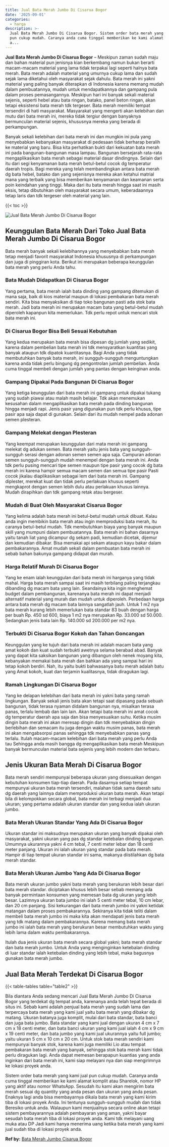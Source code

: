 ```yaml
---
title: Jual Bata Merah Jumbo Di Cisarua Bogor
date: '2025-09-01'
categories:
  - harga
description: >-
  Jual Bata Merah Jumbo Di Cisarua Bogor. Sistem order bata merah yang kami jual
  pun cukup mudah. Caranya anda cuma tinggal memberikan ke kami alamat komplit
  a...
---
```


**Jual Bata Merah Jumbo Di Cisarua Bogor** – Meskipun zaman sudah maju dan bahan material pun jenisnya kian berkembang namun bukan berarti macam-macam material yang lama tidak terpakai lagi seperti halnya bata merah. Bata merah adalah material yang umurnya cukup lama dan sudah sejak lama diketahui oleh masyarakat sejak dahulu. Bata merah ini yakni material yang paling banyak diterapkan di Indonesia karena memang mudah dalam pembuatannya, mudah untuk mendapatkannya dan gampang pula dalam proses pemasangannya. Meskipun hari ini banyak sekali material sejenis, seperti hebel atau bata ringan, batako, panel beton ringan, akan tetapi eksistensi bata merah tdk tergeser. Bata merah memiliki tempat tersendiri di hati masyarakat. Masyarakat yang mengerti akan kelebihan dan mutu dari bata merah ini, mereka tidak tergiur dengan banyaknya bermunculan material sejenis, khususnya mereka yang berada di perkampungan.

Banyak sekali kelebihan dari bata merah ini dan mungkin ini pula yang menyebabkan kebanyakan masyarakat di pedesaan tidak berharap beralih ke material yang baru. Bisa kita perhatikan bukti dari kekuatan bata merah ini pada bangunan-bangunan masa lampau. Bangunan bersejarah rata-rata mengaplikasikan bata merah sebagai material dasar dindingnya. Selain dari itu dari segi kenyamanan bata merah betul-betul cocok dg temperatur daerah tropis. Bagi mereka yang telah membandingkan antara bata merah dg bata hebel, batako dan yang sejenisnya mereka akan ketahui matrial mana yang terbaik yang bisa memberikan kenyamanan dan keamanan serta poin keindahan yang tinggi. Maka dari itu bata merah hingga saat ini masih eksis, tetap dibutuhkan oleh masyarakat secara umum, keberadaannya tetap laris dan tdk tergeser oleh material yang lain.

{{< toc >}}

![Jual Bata Merah Jumbo Di Cisarua Bogor](/images/jual-bata-merah-22.png)

## Keunggulan Bata Merah Dari Toko Jual Bata Merah Jumbo Di Cisarua Bogor

Bata merah banyak sekali kelebihannya yang menyebabkan bata merah tetap menjadi favorit masyarakat Indonesia khususnya di perkampungan dan juga di pinggiran kota. Berikut ini merupakan beberapa keunggulan bata merah yang perlu Anda tahu.

### Bata Mudah Didapatkan Di Cisarua Bogor

Yang pertama, bata merah ialah bata dinding yang gampang ditemukan di mana saja, baik di kios material maupun di lokasi pembakaran bata merah sendiri. Kita bisa menyaksikan di tiap toko bangunan pasti ada stok bata merah. Jadi bata merah ini merupakan macam bata yang betul-betul mudah diperoleh kapanpun kita memerlukan. Tdk perlu repot untuk mencari stok bata merah ini.

### Di Cisarua Bogor Bisa Beli Sesuai Kebutuhan

Yang kedua merupakan bata merah bisa dipesan dg jumlah yang sedikit, karena dalam pembelian bata merah ini tdk mensyaratkan kuantitas yang banyak ataupun tdk dipatok kuantitasnya. Bagi Anda yang tidak membutuhkan banyak bata merah, ini sungguh-sungguh menguntungkan karena anda tidak perlu bingung dg pengontrolan jumlah pembelian. Anda cuma tinggal membeli dengan jumlah yang pantas dengan keinginan anda.

### Gampang Dipakai Pada Bangunan Di Cisarua Bogor

Yang ketiga keunggulan dari bata merah ini gampang untuk dipakai tukang yang sudah piawai atau malah masih belajar. Tdk akan menemukan kesusahan dalam mengaplikasikan bata merah pada dinding bangunan hingga menjadi rapi. Jenis pasir yang digunakan pun tdk perlu khusus, tipe pasir apa saja dapat di gunakan. Selain dari itu mudah nempel pada adonan semen plesteran.

### Gampang Melekat dengan Plesteran

Yang keempat merupakan keunggulan dari mata merah ini gampang melekat dg adukan semen. Bata merah yaitu jenis bata yang sungguh-sungguh serasi dengan adonan semen semen apa saja. Campuran adonan semen sungguh-sungguh mudah menempel dengan bata merah ini. Anda tdk perlu pusing mencari tipe semen maupun tipe pasir yang cocok dg bata merah ini karena hampir semua macam semen dan semua tipe pasir Pasti cocok jikalau diaplikasikan sebagai lem dari bata merah ini. Gampang diplester, merekat kuat dan tidak perlu perlakuan khusus seperti mengkaprot dengan semen lebih dulu atau perlakuan khusus lainnya. Mudah dirapihkan dan tdk gampang retak atau bergeser.

### Mudah di Buat Oleh Masyarakat Cisarua Bogor

Yang kelima adalah bata merah ini betul-betul mudah untuk dibuat. Kalau anda ingin membikin bata merah atau ingin memproduksi bata merah, itu caranya betul-betul mudah. Tdk membutuhkan biaya yang banyak maupun skill yang mumpuni dalam pembuatannya. Bata merah ini bahan dasarnya yaitu tanah liat yang dicampur dg sekam padi, kemudian dicetak, dijemur dan kemudian dibakar. Bisa memakai api sekam ataupun kayu bakar dalam pembakarannya. Amat mudah sekali dalam pembuatan bata merah ini sebab bahan bakunya gampang didapat dan murah.

### Harga Relatif Murah Di Cisarua Bogor

Yang ke enam ialah keunggulan dari bata merah ini harganya yang tidak mahal. Harga bata merah sampai saat ini masih terbilang paling terjangkau dibanding dg macam bata yang lain. Seandainya kita ingin menghemat budget dalam pembangunan, karenanya bata merah ini dapat menjadi alternatif material yang murah dan mudah untuk diperoleh. Perbedaan harga antara bata merah dg macam bata lainnya sangatlah jauh. Untuk 1 m2 nya bata merah kurang lebih memerlukan bata standar 83 buah dengan harga per buah Rp. 450 sd 600, biaya 1 m2 nya merupakan Rp. 33.000 sd 50.000. Sedangkan jenis bata lain Rp. 140.000 sd 200.000 per m2 nya.

### Terbukti Di Cisarua Bogor Kokoh dan Tahan Goncangan

Keunggulan yang ke tujuh dari bata merah ini adalah macam bata yang amat kokoh dan kuat sudah terbukti awetnya selama berabad abad. Banyak yang dapat kita saksikan bangunan yang dibangun oleh nenek moyang kita, kebanyakan memakai bata merah dan bahkan ada yang sampai hari ini tetap kokoh berdiri. Nah, itu yaitu bukti bahwasanya batu merah adalah batu yang Amat kokoh, kuat dan terjamin kualitasnya, tidak diragukan lagi.

### Ramah Lingkungan Di Cisarua Bogor

Yang ke delapan kelebihan dari bata merah ini yakni bata yang ramah lingkungan. Banyak sekali jenis bata akan tetapi saat dipasang pada sebuah bangunan, tidak terasa nyaman didalam bangunan nya, misalkan terasa panas, terlalu lembab dan lain lain. Akan tetapi bata merah ini amat cocok dg temperatur daerah apa saja dan bisa menyesuaikan suhu. Ketika musim dingin bata merah ini akan meresap dingin dan tdk menyebabkan dingin berlebihan dan semacam itu juga dengan waktu musim panas, bata merah ini akan mengabsorpsi panas sehingga tdk menyebabkan panas yang terlalu. Itulah macam-macam kelebihan dari bata merah yang perlu Anda tau Sehingga anda masih bangga dg mengaplikasikan bata merah Meskipun banyak bermunculan material bata sejenis yang lebih modern dan terbaru.

## Jenis Ukuran Bata Merah Di Cisarua Bogor

Bata merah sendiri mempunyai beberapa ukuran yang disesuaikan dengan kebutuhan konsumen tiap-tiap daerah. Pada dasarnya setiap tempat mempunyai ukuran bata merah tersendiri, malahan tidak sama daerah satu dg daerah yang lainnya dalam memproduksi ukuran bata merah. Akan tetapi bila di kelompokkan secara global, bata merah ini terbagi menjadi dua ukuran; yang pertama adalah ukuran standar dan yang kedua ialah ukuran jumbo.

### Bata Merah Ukuran Standar Yang Ada Di Cisarua Bogor

Ukuran standar ini maksudnya merupakan ukuran yang banyak dipakai oleh masyarakat, yakni ukuran yang pas dg standar ketebalan dinding bangunan. Umumnya ukurannya yakni 4 cm tebal, 7 centi meter lebar dan 18 centi meter panjang. Ukuran ini ialah ukuran yang standar pada bata merah. Hampir di tiap tempat ukuran standar ini sama, makanya diistilahkan dg bata merah standar.

### Bata Merah Ukuran Jumbo Yang Ada Di Cisarua Bogor

Bata merah ukuran jumbo yakni bata merah yang berukuran lebih besar dari bata merah standar. diciptakan khusus lebih besar sebab memang ada banyak permintaan konsumen yang memesan bata dg ukuran yang lebih besar. Lazimnya ukuran bata jumbo ini ialah 5 centi meter tebal, 10 cm lebar, dan 20 cm panjang. Sisi kekurangan dari bata merah jumbo ini yakni ketidak matangan dalam proses pembakarannya. Sekiranya kita tidak teliti dalam membeli bata merah jumbo ini maka kita akan mendapati jenis bata merah yang tdk matang dalam pembakarannya. Karena memang bata merah jumbo ini ialah bata merah yang berukuran besar membutuhkan waktu yang lebih lama dalam waktu pembakarannya.

Itulah dua jenis ukuran bata merah secara global yakni; bata merah standar dan bata merah jumbo. Untuk Anda yang menginginkan ketebalan dinding di luar standar ialah ketebalan dinding yang lebih tebal, maka bagusnya gunakan bata merah jumbo.

## Jual Bata Merah Terdekat Di Cisarua Bogor

{{< table-tables table="table2" >}}

Bila diantara Anda sedang mencari Jual Bata Merah Jumbo Di Cisarua Bogor yang terdekat dg tempat anda, karenanya anda telah tepat berada di situs ini. Sebab kami adalah penjual bata merah yang sudah lama dan terpercaya bata merah yang kami jual yaitu bata merah yang dibakar dg matang. Ukuran batanya juga komplit, mulai dari bata standar, bata banci dan juga bata jumbo. Bata standar yang kami jual dengan ukuran 4 cm x 7 cm x 18 centi meter, dan bata banci ukuran yang kami jual ialah 4 cm x 9 cm x 19 centi meter, dan bata jumbo yang kami jual ukurannya yaitu full jumbo; yaitu ukuran 5 cm x 10 cm x 20 cm. Untuk stok bata merah sendiri kami mempunyai banyak stok, karena kami juga memiliki Lio atau tempat pembakaran bata merah yang banyak, sehingga stok bata merah kami tidak perlu diragukan lagi. Anda dapat memesan berapapun kuantias yang anda inginkan dari bata merah ini, kami siap melayani nya dan siap mengirimnya ke lokasi proyek anda.

Sistem order bata merah yang kami jual pun cukup mudah. Caranya anda cuma tinggal memberikan ke kami alamat komplit atau Sharelok, nomor HP yang aktif atau nomor WhatsApp. Sesudah itu kami akan mengirim bata merah sesuai dg quantity yang anda pesan dan ukuran yang anda pesan. Enaknya lagi anda bisa membayarnya dikala bata merah yang kami kirim tiba di lokasi proyek Anda. Ini tentunya sungguh-sungguh mudah dan tidak Beresiko untuk anda. Walaupun kami menjualnya secara online akan tetapi sistem pembayarannya adalah pembayaran yang aman, yakni bayar sesudah bata merah tiba di lokasi proyek anda. Kami tdk melayani uang muka atau DP Jadi kami hanya menerima uang ketika bata merah yang kami jual sudah tiba di lokasi proyek anda.

**Ref by:** [Bata Merah Jumbo Cisarua Bogor](https://id.wikipedia.org/wiki/Bata)
